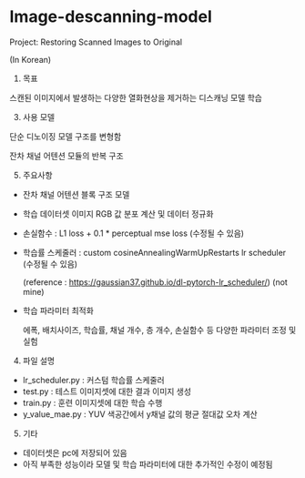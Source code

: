 # Image-descanning-model
Project: Restoring Scanned Images to Original

(In Korean)

1. 목표
   
  스캔된 이미지에서 발생하는 다양한 열화현상을 제거하는 디스캐닝 모델 학습


3. 사용 모델
   
  단순 디노이징 모델 구조를 변형함

  잔차 채널 어텐션 모듈의 반복 구조


5. 주요사항
- 잔차 채널 어텐션 블록 구조 모델
- 학습 데이터셋 이미지 RGB 값 분포 계산 및 데이터 정규화
- 손실함수 : L1 loss + 0.1 * perceptual mse loss (수정될 수 있음)
- 학습률 스케줄러 : custom cosineAnnealingWarmUpRestarts lr scheduler (수정될 수 있음)

  (reference : https://gaussian37.github.io/dl-pytorch-lr_scheduler/) (not mine)
- 학습 파라미터 최적화

  에폭, 배치사이즈, 학습률, 채널 개수, 층 개수, 손실함수 등 다양한 파라미터 조정 및 실험


4. 파일 설명
- lr_scheduler.py : 커스텀 학습률 스케줄러
- test.py : 테스트 이미지셋에 대한 결과 이미지 생성
- train.py : 훈련 이미지셋에 대한 학습 수행
- y_value_mae.py : YUV 색공간에서 y채널 값의 평균 절대값 오차 계산


5. 기타
- 데이터셋은 pc에 저장되어 있음
- 아직 부족한 성능이라 모델 및 학습 파라미터에 대한 추가적인 수정이 예정됨
